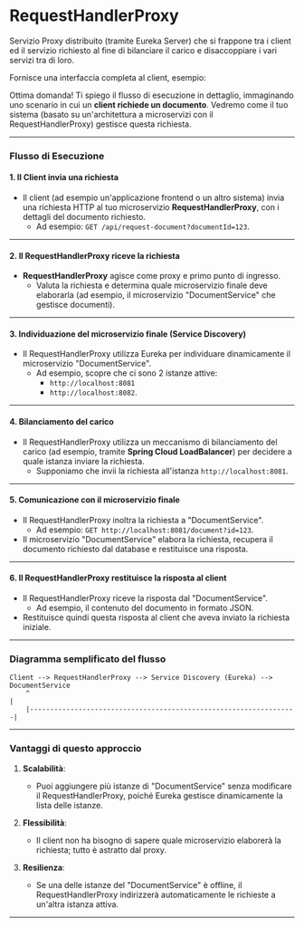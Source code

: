# RequestHandlerProxy
Servizio Proxy distribuito (tramite Eureka Server) che si frappone tra i client ed il servizio richiesto al fine di
bilanciare il carico e disaccoppiare i vari servizi tra di loro.  

Fornisce una interfaccia completa al client, esempio:

Ottima domanda! Ti spiego il flusso di esecuzione in dettaglio, immaginando uno scenario in cui un **client richiede un documento**. Vedremo come il tuo sistema (basato su un'architettura a microservizi con il RequestHandlerProxy) gestisce questa richiesta.

---

### **Flusso di Esecuzione**

#### **1. Il Client invia una richiesta**
- Il client (ad esempio un'applicazione frontend o un altro sistema) invia una richiesta HTTP al tuo microservizio **RequestHandlerProxy**, con i dettagli del documento richiesto.
    - Ad esempio: `GET /api/request-document?documentId=123`.

---

#### **2. Il RequestHandlerProxy riceve la richiesta**
- **RequestHandlerProxy** agisce come proxy e primo punto di ingresso.
    - Valuta la richiesta e determina quale microservizio finale deve elaborarla (ad esempio, il microservizio "DocumentService" che gestisce documenti).

---

#### **3. Individuazione del microservizio finale (Service Discovery)**
- Il RequestHandlerProxy utilizza Eureka per individuare dinamicamente il microservizio "DocumentService".
    - Ad esempio, scopre che ci sono 2 istanze attive:
        - `http://localhost:8081`
        - `http://localhost:8082`.

---

#### **4. Bilanciamento del carico**
- Il RequestHandlerProxy utilizza un meccanismo di bilanciamento del carico (ad esempio, tramite **Spring Cloud LoadBalancer**) per decidere a quale istanza inviare la richiesta.
    - Supponiamo che invii la richiesta all'istanza `http://localhost:8081`.

---

#### **5. Comunicazione con il microservizio finale**
- Il RequestHandlerProxy inoltra la richiesta a "DocumentService".
    - Ad esempio: `GET http://localhost:8081/document?id=123`.
- Il microservizio "DocumentService" elabora la richiesta, recupera il documento richiesto dal database e restituisce una risposta.

---

#### **6. Il RequestHandlerProxy restituisce la risposta al client**
- Il RequestHandlerProxy riceve la risposta dal "DocumentService".
    - Ad esempio, il contenuto del documento in formato JSON.
- Restituisce quindi questa risposta al client che aveva inviato la richiesta iniziale.

---

### **Diagramma semplificato del flusso**
```
Client --> RequestHandlerProxy --> Service Discovery (Eureka) --> DocumentService
    ^                                                                  |
    |------------------------------------------------------------------|
```

---

### **Vantaggi di questo approccio**
1. **Scalabilità**:
    - Puoi aggiungere più istanze di "DocumentService" senza modificare il RequestHandlerProxy, poiché Eureka gestisce dinamicamente la lista delle istanze.

2. **Flessibilità**:
    - Il client non ha bisogno di sapere quale microservizio elaborerà la richiesta; tutto è astratto dal proxy.

3. **Resilienza**:
    - Se una delle istanze del "DocumentService" è offline, il RequestHandlerProxy indirizzerà automaticamente le richieste a un'altra istanza attiva.

---
